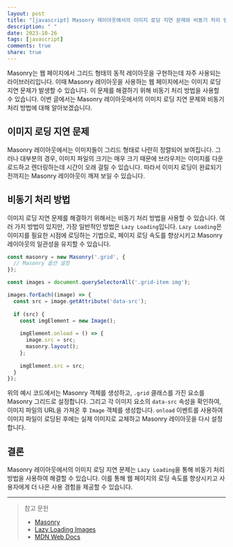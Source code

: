 ```yaml
---
layout: post
title: "[javascript] Masonry 레이아웃에서의 이미지 로딩 지연 문제와 비동기 처리 방법"
description: " "
date: 2023-10-26
tags: [javascript]
comments: true
share: true
---
```


Masonry는 웹 페이지에서 그리드 형태의 동적 레이아웃을 구현하는데 자주 사용되는 라이브러리입니다. 이때 Masonry 레이아웃을 사용하는 웹 페이지에서는 이미지 로딩 지연 문제가 발생할 수 있습니다. 이 문제를 해결하기 위해 비동기 처리 방법을 사용할 수 있습니다. 이번 글에서는 Masonry 레이아웃에서의 이미지 로딩 지연 문제와 비동기 처리 방법에 대해 알아보겠습니다.

## 이미지 로딩 지연 문제

Masonry 레이아웃에서는 이미지들이 그리드 형태로 나란히 정렬되어 보여집니다. 그러나 대부분의 경우, 이미지 파일의 크기는 매우 크기 때문에 브라우저는 이미지를 다운로드하고 렌더링하는데 시간이 오래 걸릴 수 있습니다. 따라서 이미지 로딩이 완료되기 전까지는 Masonry 레이아웃이 깨져 보일 수 있습니다.

## 비동기 처리 방법

이미지 로딩 지연 문제를 해결하기 위해서는 비동기 처리 방법을 사용할 수 있습니다. 여러 가지 방법이 있지만, 가장 일반적인 방법은 `Lazy Loading`입니다. `Lazy Loading`은 이미지를 필요한 시점에 로딩하는 기법으로, 페이지 로딩 속도를 향상시키고 Masonry 레이아웃의 일관성을 유지할 수 있습니다.

```javascript
const masonry = new Masonry('.grid', {
  // Masonry 옵션 설정
});

const images = document.querySelectorAll('.grid-item img');

images.forEach((image) => {
  const src = image.getAttribute('data-src');
  
  if (src) {
    const imgElement = new Image();
    
    imgElement.onload = () => {
      image.src = src;
      masonry.layout();
    };
    
    imgElement.src = src;
  }
});
```

위의 예시 코드에서는 Masonry 객체를 생성하고, `.grid` 클래스를 가진 요소를 Masonry 그리드로 설정합니다. 그리고 각 이미지 요소의 `data-src` 속성을 확인하여, 이미지 파일의 URL을 가져온 후 `Image` 객체를 생성합니다. `onload` 이벤트를 사용하여 이미지 파일이 로딩된 후에는 실제 이미지로 교체하고 Masonry 레이아웃을 다시 설정합니다.

## 결론

Masonry 레이아웃에서의 이미지 로딩 지연 문제는 `Lazy Loading`을 통해 비동기 처리 방법을 사용하여 해결할 수 있습니다. 이를 통해 웹 페이지의 로딩 속도를 향상시키고 사용자에게 더 나은 사용 경험을 제공할 수 있습니다.

---

> 참고 문헌
> 
> - [Masonry](https://masonry.desandro.com/)
> - [Lazy Loading Images](https://developer.mozilla.org/en-US/docs/Web/Performance/Lazy_loading)
> - [MDN Web Docs](https://developer.mozilla.org/ko/)